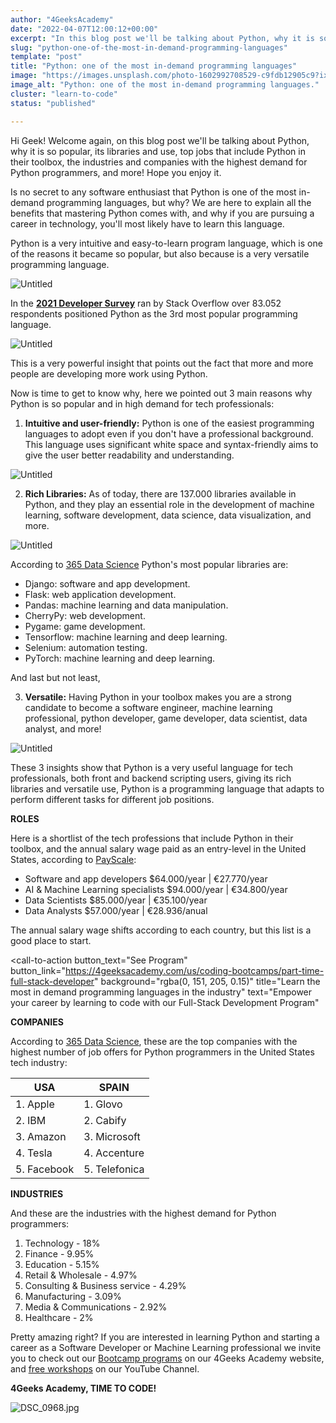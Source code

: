 ```yaml
---
author: "4GeeksAcademy"
date: "2022-04-07T12:00:12+00:00"
excerpt: "In this blog post we'll be talking about Python, why it is so popular, its libraries and use, and top jobs that include Python in their toolbox."
slug: "python-one-of-the-most-in-demand-programming-languages"
template: "post"
title: "Python: one of the most in-demand programming languages"
image: "https://images.unsplash.com/photo-1602992708529-c9fdb12905c9?ixlib=rb-1.2.1&ixid=MnwxMjA3fDB8MHxwaG90by1wYWdlfHx8fGVufDB8fHx8&auto=format&fit=crop&w=870&q=80"
image_alt: "Python: one of the most in-demand programming languages."
cluster: "learn-to-code"
status: "published"

---
```


Hi Geek! Welcome again, on this blog post we'll be talking about Python, why it is so popular, its libraries and use, top jobs that include Python in their toolbox, the industries and companies with the highest demand for Python programmers, and more! Hope you enjoy it.

Is no secret to any software enthusiast that Python is one of the most in-demand programming languages, but why? We are here to explain all the benefits that mastering Python comes with, and why if you are pursuing a career in technology, you'll most likely have to learn this language.

Python is a very intuitive and easy-to-learn program language, which is one of the reasons it became so popular, but also because is a very versatile programming language.

![Untitled](https://images.unsplash.com/photo-1556761175-b413da4baf72?ixlib=rb-1.2.1&ixid=MnwxMjA3fDB8MHxwaG90by1wYWdlfHx8fGVufDB8fHx8&auto=format&fit=crop&w=774&q=80)

In the [**2021 Developer Survey**](https://insights.stackoverflow.com/survey/2021#overview) ran by Stack Overflow over 83.052 respondents positioned Python as the 3rd most popular programming language.

![Untitled](https://images.unsplash.com/photo-1515879218367-8466d910aaa4?ixlib=rb-1.2.1&ixid=MnwxMjA3fDB8MHxwaG90by1wYWdlfHx8fGVufDB8fHx8&auto=format&fit=crop&w=869&q=80)

This is a very powerful insight that points out the fact that more and more people are developing more work using Python.

Now is time to get to know why, here we pointed out 3 main reasons why Python is so popular and in high demand for tech professionals:

1. **Intuitive and user-friendly:** Python is one of the easiest programming languages to adopt even if you don't have a professional background. This language uses significant white space and syntax-friendly aims to give the user better readability and understanding.

![Untitled](https://images.unsplash.com/photo-1515378791036-0648a3ef77b2?ixlib=rb-1.2.1&ixid=MnwxMjA3fDB8MHxwaG90by1wYWdlfHx8fGVufDB8fHx8&auto=format&fit=crop&w=870&q=80)

2. **Rich Libraries:** As of today, there are 137.000 libraries available in Python, and they play an essential role in the development of machine learning, software development, data science, data visualization, and more.

![Untitled](https://miro.medium.com/max/1086/1*UL8ZWQvfhI6rvGhadaSuZw.gif)

According to [365 Data Science](https://365datascience.com/) Python's most popular libraries are:

- Django: software and app development.
- Flask: web application development.
- Pandas: machine learning and data manipulation.
- CherryPy: web development.
- Pygame: game development.
- Tensorflow: machine learning and deep learning.
- Selenium: automation testing.
- PyTorch: machine learning and deep learning.

And last but not least,

3. **Versatile:** Having Python in your toolbox makes you are a strong candidate to become a software engineer, machine learning professional, python developer, game developer, data scientist, data analyst, and more!

![Untitled](https://images.unsplash.com/photo-1648737962083-056c3e4a437d?ixlib=rb-1.2.1&ixid=MnwxMjA3fDF8MHxwaG90by1wYWdlfHx8fGVufDB8fHx8&auto=format&fit=crop&w=870&q=80)

These 3 insights show that Python is a very useful language for tech professionals, both front and backend scripting users, giving its rich libraries and versatile use, Python is a programming language that adapts to perform different tasks for different job positions.

**ROLES**

Here is a shortlist of the tech professions that include Python in their toolbox, and the annual salary wage paid as an entry-level in the United States, according to [PayScale](https://www.payscale.com/):

- Software and app developers $64.000/year | €27.770/year
- AI & Machine Learning specialists $94.000/year | €34.800/year
- Data Scientists $85.000/year | €35.100/year
- Data Analysts $57.000/year | €28.936/anual

The annual salary wage shifts according to each country, but this list is a good place to start.

<call-to-action button_text="See Program" button_link="https://4geeksacademy.com/us/coding-bootcamps/part-time-full-stack-developer" background="rgba(0, 151, 205, 0.15)" title="Learn the most in demand programming languages in the industry" text="Empower your career by learning to code with our Full-Stack Development Program"

**COMPANIES**

According to [365 Data Science](https://365datascience.com/), these are the top companies with the highest number of job offers for Python programmers in the United States tech industry:

| USA               | SPAIN          | 
|-------------------|----------------|
| 1. Apple          | 1. Glovo       |
| 2. IBM            | 2. Cabify      | 
| 3. Amazon         | 3. Microsoft   | 
| 4. Tesla          | 4. Accenture   |
| 5. Facebook       | 5. Telefonica  |

**INDUSTRIES**

And these are the industries with the highest demand for Python programmers:

1. Technology - 18%
2. Finance - 9.95%
3. Education - 5.15%
4. Retail & Wholesale - 4.97%
5. Consulting & Business service - 4.29%
6. Manufacturing - 3.09%
7. Media & Communications - 2.92%
8. Healthcare - 2%

Pretty amazing right? If you are interested in learning Python and starting a career as a Software Developer or Machine Learning professional we invite you to check out our [Bootcamp programs](https://4geeksacademy.com/) on our 4Geeks Academy website, and [free workshops](https://www.youtube.com/watch?v=L4gAI6EqD7c) on our YouTube Channel.

**4Geeks Academy, TIME TO CODE!**

![DSC_0968.jpg](https://breathecode.herokuapp.com/v1/media/file/dsc-0968-jpg?width=800)
